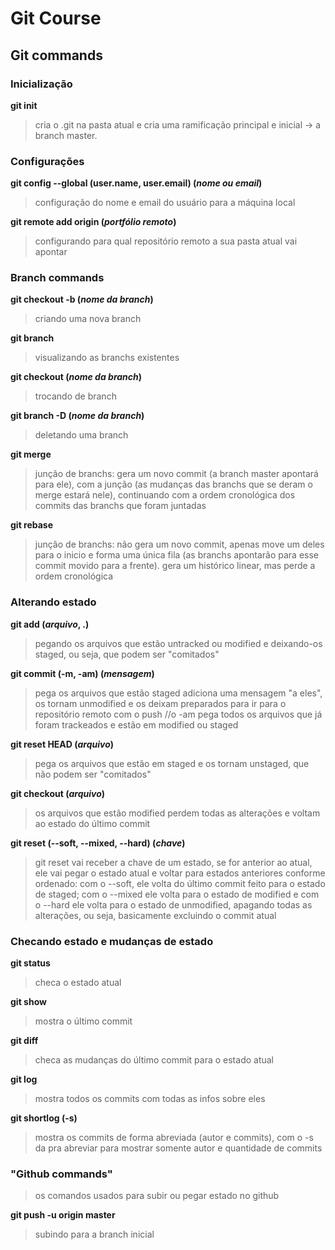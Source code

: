 # Git Course


## Git commands


### Inicialização

**git init**
>cria o .git na pasta atual e cria uma ramificação principal e inicial -> a branch master.



### Configurações

**git config --global (user.name, user.email) (*nome ou email*)**
>configuração do nome e email do usuário para a máquina local

**git remote add origin (*portfólio remoto*)**
>configurando para qual repositório remoto a sua pasta atual vai apontar



### Branch commands

**git checkout -b  (*nome da branch*)**
>criando uma nova branch

**git branch**
>visualizando as branchs existentes

**git checkout (*nome da branch*)**
>trocando de branch

**git branch -D (*nome da branch*)**
>deletando uma branch

**git merge**
>junção de branchs: gera um novo commit (a branch master apontará para ele), com a junção (as mudanças das branchs que se deram o merge estará nele), continuando com a ordem cronológica dos commits das branchs que foram juntadas

**git rebase**
> junção de branchs: não gera um novo commit, apenas move um deles para o inicio e forma uma única fila (as branchs apontarão para esse commit movido para a frente). gera um histórico linear, mas perde a ordem cronológica

### Alterando estado

**git add (*arquivo*, .)**
>pegando os arquivos que estão untracked ou modified e deixando-os staged, ou seja, que podem ser "comitados"

**git commit (-m, -am) (*mensagem*)**
>pega os arquivos que estão staged adiciona uma mensagem "a eles", os tornam unmodified e os deixam preparados para ir para o repositório remoto com o push //o -am pega todos os arquivos que já foram trackeados e estão em modified ou staged

**git reset HEAD (*arquivo*)**
>pega os arquivos que estão em staged e os tornam unstaged, que não podem ser "comitados"

**git checkout (*arquivo*)**
>os arquivos que estão modified perdem todas as alterações e voltam ao estado do último commit

**git reset (--soft, --mixed, --hard) (*chave*)**
> git reset vai receber a chave de um estado, se for anterior ao atual, ele vai pegar o estado atual e voltar para estados anteriores conforme ordenado: com o --soft, ele volta do último commit feito para o estado de staged; com o --mixed ele volta para o estado de modified e com o --hard ele volta para o estado de unmodified, apagando todas as alterações, ou seja, basicamente excluindo o commit atual 



### Checando estado e mudanças de estado

**git status**
>checa o estado atual

**git show**
>mostra o último commit

**git diff**
>checa as mudanças do último commit para o estado atual

**git log**
>mostra todos os commits com todas as infos sobre eles

**git shortlog (-s)**
>mostra os commits de forma abreviada (autor e commits), com o -s da pra abreviar para mostrar somente autor e quantidade de commits



### "Github commands" 
>os comandos usados para subir ou pegar estado no github

**git push -u origin master**
>subindo para a branch inicial